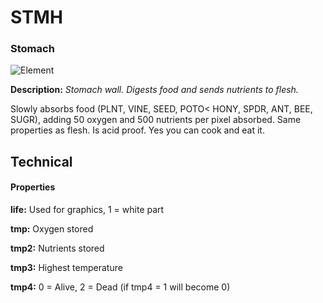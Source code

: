 # STMH
### Stomach

![Element](https://i.imgur.com/ajqwct4.gif)

**Description:**  *Stomach wall. Digests food and sends nutrients to flesh.*

Slowly absorbs food (PLNT, VINE, SEED, POTO< HONY, SPDR, ANT, BEE, SUGR), adding 50 oxygen and 500 nutrients per pixel absorbed. Same properties as flesh. Is acid proof. Yes you can cook and eat it.

## Technical
#### Properties
**life:** Used for graphics, 1 = white part

**tmp:** Oxygen stored

**tmp2:** Nutrients stored

**tmp3:** Highest temperature

**tmp4:** 0 = Alive, 2 = Dead (if tmp4 = 1 will become 0)
